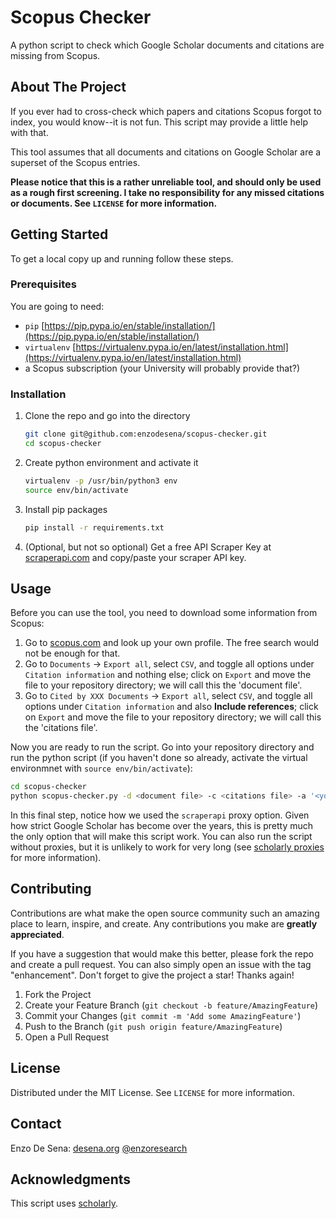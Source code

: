 

# Scopus Checker
A python script to check which Google Scholar documents and citations are missing from Scopus.



## About The Project

If you ever had to cross-check which papers and citations Scopus forgot to index, you would know--it is not fun. This script may provide a little help with that. 

This tool assumes that all documents and citations on Google Scholar are a superset of the Scopus entries.

**Please notice that this is a rather unreliable tool, and should only be used as a rough first screening. I take no responsibility for any missed citations or documents. See `LICENSE` for more information.**




## Getting Started

To get a local copy up and running follow these steps.

### Prerequisites

You are going to need:
- `pip` [https://pip.pypa.io/en/stable/installation/](https://pip.pypa.io/en/stable/installation/)
- `virtualenv` [https://virtualenv.pypa.io/en/latest/installation.html](https://virtualenv.pypa.io/en/latest/installation.html)
- a Scopus subscription (your University will probably provide that?) 

### Installation

1. Clone the repo and go into the directory
   ```sh
   git clone git@github.com:enzodesena/scopus-checker.git
   cd scopus-checker
   ```
2. Create python environment and activate it
   ```sh
   virtualenv -p /usr/bin/python3 env
   source env/bin/activate
   ```
3. Install pip packages
   ```sh
   pip install -r requirements.txt
   ```
4. (Optional, but not so optional) Get a free API Scraper Key at [scraperapi.com](https://www.scraperapi.com) and copy/paste your scraper API key. 



<!-- USAGE EXAMPLES -->
## Usage

Before you can use the tool, you need to download some information from Scopus:

1. Go to [scopus.com](https://www.scopus.com) and look up your own profile. The free search would not be enough for that. 
2. Go to `Documents` -> `Export all`, select `CSV`, and toggle all options under `Citation information` and nothing else; click on `Export` and move the file to your repository directory; we will call this the 'document file'.
3. Go to `Cited by XXX Documents` -> `Export all`, select `CSV`, and toggle all options under `Citation information` and also **Include references**; click on `Export` and move the file to your repository directory; we will call this the 'citations file'.

Now you are ready to run the script. Go into your repository directory and run the python script (if you haven't done so already, activate the virtual environmnet with `source env/bin/activate`):
   ```sh
   cd scopus-checker
   python scopus-checker.py -d <document file> -c <citations file> -a '<your name and surname>' -p scraperapi -k <your own scraper api key>
   ```

In this final step, notice how we used the `scraperapi` proxy option. Given how strict Google Scholar has become over the years, this is pretty much the only option that will make this script work. You can also run the script without proxies, but it is unlikely to work for very long (see [scholarly proxies](https://scholarly.readthedocs.io/en/stable/quickstart.html#using-proxies) for more information).


<!-- CONTRIBUTING -->
## Contributing

Contributions are what make the open source community such an amazing place to learn, inspire, and create. Any contributions you make are **greatly appreciated**.

If you have a suggestion that would make this better, please fork the repo and create a pull request. You can also simply open an issue with the tag "enhancement".
Don't forget to give the project a star! Thanks again!

1. Fork the Project
2. Create your Feature Branch (`git checkout -b feature/AmazingFeature`)
3. Commit your Changes (`git commit -m 'Add some AmazingFeature'`)
4. Push to the Branch (`git push origin feature/AmazingFeature`)
5. Open a Pull Request


<!-- LICENSE -->
## License

Distributed under the MIT License. See `LICENSE` for more information.


<!-- CONTACT -->
## Contact

Enzo De Sena:
[desena.org](https://desena.org) 
[@enzoresearch](https://twitter.com/EnzoResearch) 




<!-- ACKNOWLEDGMENTS -->
## Acknowledgments


This script uses [scholarly](https://github.com/scholarly-python-package/scholarly).
